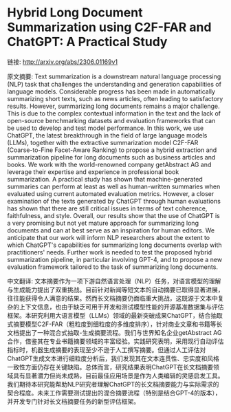 # Hybrid Long Document Summarization using C2F-FAR and ChatGPT: A Practical Study

链接: http://arxiv.org/abs/2306.01169v1

原文摘要:
Text summarization is a downstream natural language processing (NLP) task
that challenges the understanding and generation capabilities of language
models. Considerable progress has been made in automatically summarizing short
texts, such as news articles, often leading to satisfactory results. However,
summarizing long documents remains a major challenge. This is due to the
complex contextual information in the text and the lack of open-source
benchmarking datasets and evaluation frameworks that can be used to develop and
test model performance. In this work, we use ChatGPT, the latest breakthrough
in the field of large language models (LLMs), together with the extractive
summarization model C2F-FAR (Coarse-to-Fine Facet-Aware Ranking) to propose a
hybrid extraction and summarization pipeline for long documents such as
business articles and books. We work with the world-renowned company
getAbstract AG and leverage their expertise and experience in professional book
summarization. A practical study has shown that machine-generated summaries can
perform at least as well as human-written summaries when evaluated using
current automated evaluation metrics. However, a closer examination of the
texts generated by ChatGPT through human evaluations has shown that there are
still critical issues in terms of text coherence, faithfulness, and style.
Overall, our results show that the use of ChatGPT is a very promising but not
yet mature approach for summarizing long documents and can at best serve as an
inspiration for human editors. We anticipate that our work will inform NLP
researchers about the extent to which ChatGPT's capabilities for summarizing
long documents overlap with practitioners' needs. Further work is needed to
test the proposed hybrid summarization pipeline, in particular involving GPT-4,
and to propose a new evaluation framework tailored to the task of summarizing
long documents.

中文翻译:
文本摘要作为一项下游自然语言处理（NLP）任务，对语言模型的理解与生成能力提出了双重挑战。目前针对新闻等短文本的自动摘要已取得显著进展，往往能获得令人满意的结果。然而长文档摘要仍面临重大挑战，这既源于文本中复杂的上下文信息，也由于缺乏可用于开发和测试模型性能的开源基准数据集与评估框架。本研究利用大语言模型（LLMs）领域的最新突破成果ChatGPT，结合抽取式摘要模型C2F-FAR（粗粒度到细粒度的多维度排序），针对商业文章和书籍等长文档提出了一种混合式抽取-生成摘要流程。我们与世界知名企业getAbstract AG合作，借鉴其在专业书籍摘要领域的丰富经验。实践研究表明，采用现行自动评估指标时，机器生成摘要的表现至少不逊于人工撰写摘要。但通过人工评估对ChatGPT生成文本进行细粒度分析后，我们发现其在文本连贯性、忠实度和风格一致性方面仍存在关键缺陷。总体而言，研究结果表明ChatGPT在长文档摘要领域具有显著潜力但尚未成熟，目前最佳应用场景是作为人类编辑的灵感启发工具。我们期待本研究能帮助NLP研究者理解ChatGPT的长文档摘要能力与实际需求的契合程度。未来工作需要测试提出的混合摘要流程（特别是结合GPT-4的版本），并开发专门针对长文档摘要任务的新型评估框架。
